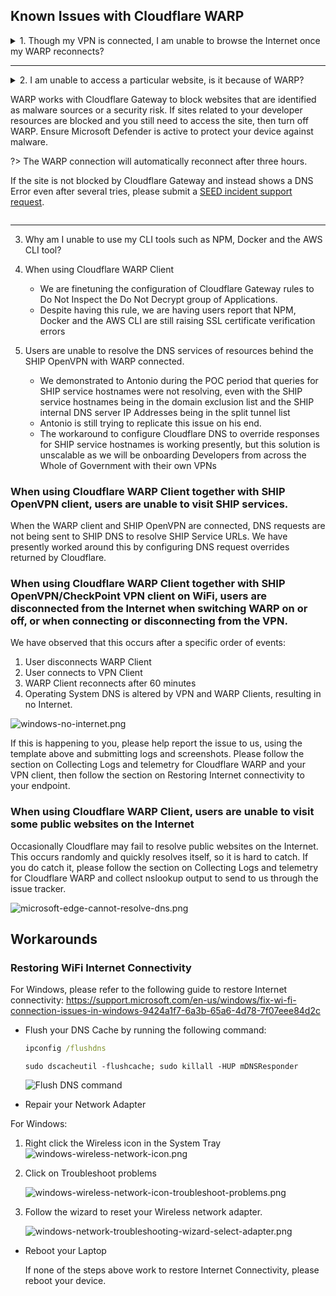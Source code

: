 ## Known Issues with Cloudflare WARP

<details>
  <summary>1. Though my VPN is connected, I am unable to browse the Internet once my WARP reconnects?</summary>

If you disconnect WARP on your device, it gets automatically reconnected after three hours. At that time, if you are still connected to your VPN, you may not be able to access the internet as a conflict affects your DNS resolver configuration.

To resolve this, disconnect the device from your WiFi and reconnect it to your WiFi to reset the DNS resolver settings or restart your device. <br><br>In addition, make sure the VPN configuration does not route all traffic and DNS queries to the VPN server. Our recommendation is not to turn on WARP and the VPN at the same time.
</details>
     <hr />
<details>
<summary>
2. I am unable to access a particular website, is it because of WARP?

WARP works with Cloudflare Gateway to block websites that are identified as malware sources or a security risk. If sites related to your developer resources are blocked and you still need to access the site, then turn off WARP. Ensure Microsoft Defender is active to protect your device against malware.

?> The WARP connection will automatically reconnect after three hours.

If the site is not blocked by Cloudflare Gateway and instead shows a DNS Error even after several tries, please submit a [SEED incident support request](https://form.gov.sg/6099efa30d6a0a0012dff367).
</details>
     <hr />

3. Why am I unable to use my CLI tools such as NPM, Docker and the
   AWS CLI tool?
4. When using Cloudflare WARP Client

   * We are finetuning the configuration of Cloudflare Gateway rules to
     Do Not Inspect the Do Not Decrypt group of Applications.
   * Despite having this rule, we are having users report that NPM,
     Docker and the AWS CLI are still raising SSL certificate
     verification errors

4. Users are unable to resolve the DNS services of resources behind the
   SHIP OpenVPN with WARP connected.
   * We demonstrated to Antonio during the POC period that queries for
     SHIP service hostnames were not resolving, even with the SHIP
     service hostnames being in the domain exclusion list and the SHIP
     internal DNS server IP Addresses being in the split tunnel list
   * Antonio is still trying to replicate this issue on his end.
   * The workaround to configure Cloudflare DNS to override responses
     for SHIP service hostnames is working presently, but this solution
     is unscalable as we will be onboarding Developers from across the
     Whole of Government with their own VPNs



### When using Cloudflare WARP Client together with SHIP OpenVPN client, users are unable to visit SHIP services.

When the WARP client and SHIP OpenVPN are connected, DNS requests are
not being sent to SHIP DNS to resolve SHIP Service URLs. We have
presently worked around this by configuring DNS request overrides
returned by Cloudflare.


### When using Cloudflare WARP Client together with SHIP OpenVPN/CheckPoint VPN client on WiFi, users are disconnected from the Internet when switching WARP on or off, or when connecting or disconnecting from the VPN.

We have observed that this occurs after a specific order of events:
1. User disconnects WARP Client
2. User connects to VPN Client
3. WARP Client reconnects after 60 minutes
4. Operating System DNS is altered by VPN and WARP Clients, resulting in
   no Internet.

![windows-no-internet.png](images/windows-no-internet.png)


If this is happening to you, please help report the issue to us, using
the template above and submitting logs and screenshots. Please follow
the section on Collecting Logs and telemetry for Cloudflare WARP and
your VPN client, then follow the section on Restoring Internet
connectivity to your endpoint.


### When using Cloudflare WARP Client, users are unable to visit some public websites on the Internet

Occasionally Cloudflare may fail to resolve public websites on the
Internet. This occurs randomly and quickly resolves itself, so it is
hard to catch. If you do catch it, please follow the section on
Collecting Logs and telemetry for Cloudflare WARP and collect nslookup
output to send to us through the issue tracker.

![microsoft-edge-cannot-resolve-dns.png](images/microsoft-edge-cannot-resolve-dns.png)


## Workarounds


### Restoring WiFi Internet Connectivity

For Windows, please refer to the following guide to restore Internet
connectivity:
https://support.microsoft.com/en-us/windows/fix-wi-fi-connection-issues-in-windows-9424a1f7-6a3b-65a6-4d78-7f07eee84d2c

* Flush your DNS Cache by running the following command:

  ```cmd
  ipconfig /flushdns
  ```


    ```
    sudo dscacheutil -flushcache; sudo killall -HUP mDNSResponder
    ```

  ![Flush DNS command](images/windows-run-ipconfig-flushdns.png)


* Repair your Network Adapter

For Windows:
1. Right click the Wireless icon in the System Tray
   ![windows-wireless-network-icon.png](images/windows-wireless-network-icon.png)

2. Click on Troubleshoot problems

   ![windows-wireless-network-icon-troubleshoot-problems.png](images/windows-wireless-network-icon-troubleshoot-problems.png)

3. Follow the wizard to reset your Wireless network adapter.

   ![windows-network-troubleshooting-wizard-select-adapter.png](images/windows-network-troubleshooting-wizard-select-adapter.png)

* Reboot your Laptop

  If none of the steps above work to restore Internet Connectivity,
  please reboot your device.
